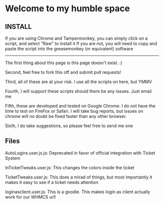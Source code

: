Welcome to my humble space
==========================

INSTALL
------
If you are using Chrome and Tampermonkey, you can simply click on a script, and select "Raw" to install it
If you are not, you will need to copy and paste the script into the greasemonkey (or equivalent) software

---

The first thing about this page is this page doesn't exist. :)

Second, feel free to fork this off and submit pull requests!

Third, all of these are at your risk. I use all the scripts on here, but YMMV

Fourth, I will support these scripts should there be any issues. Just email me

Fifth, these are developed and tested on Google Chrome. I do not have the time to test on FireFox or Safari. I will take bug reports, but issues on chrome will no doubt be fixed faster than any other browser.

Sixth, I do take suggestions, so please feel free to send me one 

Files
------

AutoLogins.user.js.js: Deprecated in favor of official integration with Ticket System

InTicketTweaks.user.js: This changes the colors inside the ticket

TicketTweaks.user.js: This does a mirad of things, but most importantly it makes it easy to see if a ticket needs attention

loginasclient.user.js: This is a goodie. This makes login as client actually work for our WHMCS url!
